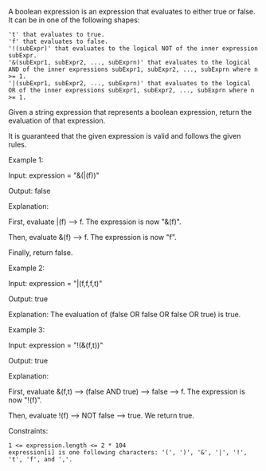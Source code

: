 


A boolean expression is an expression that evaluates to either true or false. It can be in one of the following shapes:

    't' that evaluates to true.
    'f' that evaluates to false.
    '!(subExpr)' that evaluates to the logical NOT of the inner expression subExpr.
    '&(subExpr1, subExpr2, ..., subExprn)' that evaluates to the logical AND of the inner expressions subExpr1, subExpr2, ..., subExprn where n >= 1.
    '|(subExpr1, subExpr2, ..., subExprn)' that evaluates to the logical OR of the inner expressions subExpr1, subExpr2, ..., subExprn where n >= 1.

Given a string expression that represents a boolean expression, return the evaluation of that expression.

It is guaranteed that the given expression is valid and follows the given rules.

 

Example 1:

Input: expression = "&(|(f))"

Output: false

Explanation: 

First, evaluate |(f) --> f. The expression is now "&(f)".

Then, evaluate &(f) --> f. The expression is now "f".

Finally, return false.

Example 2:

Input: expression = "|(f,f,f,t)"

Output: true

Explanation: The evaluation of (false OR false OR false OR true) is true.

Example 3:

Input: expression = "!(&(f,t))"

Output: true

Explanation: 

First, evaluate &(f,t) --> (false AND true) --> false --> f. The expression is now "!(f)".

Then, evaluate !(f) --> NOT false --> true. We return true.

 

Constraints:

    1 <= expression.length <= 2 * 104
    expression[i] is one following characters: '(', ')', '&', '|', '!', 't', 'f', and ','.

